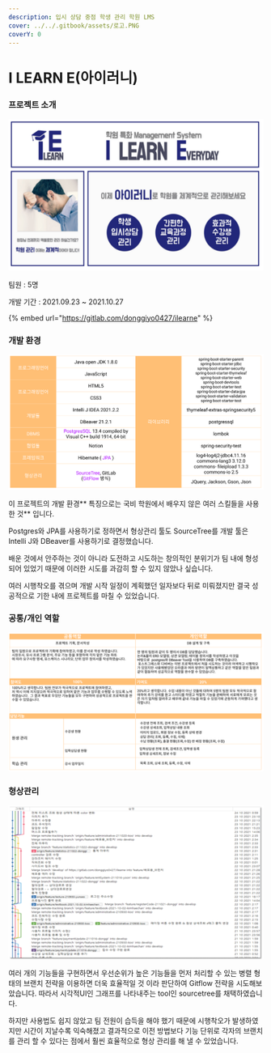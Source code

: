 ```yaml
---
description: 입시 상담 중점 학생 관리 학원 LMS
cover: ../../.gitbook/assets/로고.PNG
coverY: 0
---
```


# I LEARN E(아이러니)

### 프로젝트 소개

![입시 상담 중점 학생 관리 학원 LMS](../../.gitbook/assets/파이널이미지.PNG)

팀원 : 5명

개발 기간 :  2021.09.23 \~ 2021.10.27

{% embed url="https://gitlab.com/donggiyo0427/ilearne" %}

### 개발 환경

![](../../.gitbook/assets/개발환경.PNG)

&#x20;이 프로젝트의 개발 환경** 특징으로는 국비 학원에서 배우지 않은 여러 스킬들을 사용한 것** 입니다.&#x20;

Postgres와 JPA를 사용하기로 정하면서 형상관리 툴도 SourceTree를 개발 툴은 Intelli J와 DBeaver를 사용하기로 결정했습니다.&#x20;

배운 것에서 안주하는 것이 아니라 도전하고 시도하는 창의적인 분위기가 팀 내에 형성되어 있었기 때문에 이러한 시도를 과감히 할 수 있지 않았나 싶습니다. &#x20;

여러 시행착오를 겪으며 개발 시작 일정이 계획했던 일자보다 뒤로 미뤄졌지만 결국 성공적으로 기한 내에 프로젝트를 마칠 수 있었습니다.



### 공통/개인 역할

![](../../.gitbook/assets/역할.PNG)

### 형상관리

![소스트리를 사용한 gitflow](../../.gitbook/assets/형관브랜치.PNG)

&#x20;여러 개의 기능들을 구현하면서 우선순위가 높은 기능들을 먼저 처리할 수 있는 병렬 형태의 브랜치 전략을 이용하면 더욱 효율적일 것 이라 판단하여 Gitflow 전략을 시도해보았습니다. 따라서 시각적UI인 그래프를 나타내주는 tool인 sourcetree를 채택하였습니다.&#x20;

&#x20;하지만 사용법도 쉽지 않았고 팀 전원이 습득을 해야 했기 때문에 시행착오가 발생하였지만 시간이 지날수록 익숙해졌고 결과적으로 이전 방법보다 기능 단위로 각자의 브랜치를 관리 할 수 있다는 점에서 훨씬 효율적으로 형상 관리를 해 낼 수 있었습니다.





&#x20;











